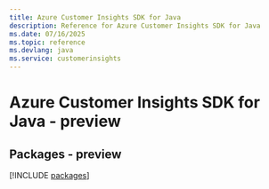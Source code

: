 ```yaml
---
title: Azure Customer Insights SDK for Java
description: Reference for Azure Customer Insights SDK for Java
ms.date: 07/16/2025
ms.topic: reference
ms.devlang: java
ms.service: customerinsights
---
```

# Azure Customer Insights SDK for Java - preview
## Packages - preview
[!INCLUDE [packages](customer-insights-index.md)]